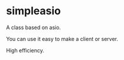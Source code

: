 # simpleasio

A class based on asio.

You can use it easy to make a client or server.

High efficiency.
